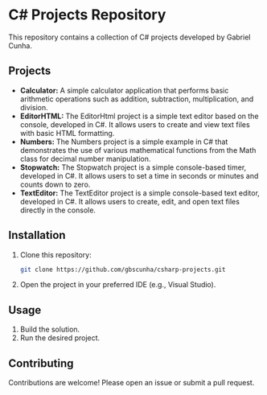 # C# Projects Repository

This repository contains a collection of C# projects developed by Gabriel Cunha.

## Projects

- **Calculator:** A simple calculator application that performs basic arithmetic operations such as addition, subtraction, multiplication, and division.
- **EditorHTML:** The EditorHtml project is a simple text editor based on the console, developed in C#. It allows users to create and view text files with basic HTML formatting.
- **Numbers:** The Numbers project is a simple example in C# that demonstrates the use of various mathematical functions from the Math class for decimal number manipulation.
- **Stopwatch:** The Stopwatch project is a simple console-based timer, developed in C#. It allows users to set a time in seconds or minutes and counts down to zero.
- **TextEditor:** The TextEditor project is a simple console-based text editor, developed in C#. It allows users to create, edit, and open text files directly in the console.

## Installation

1. Clone this repository:
   ```bash
   git clone https://github.com/gbscunha/csharp-projects.git
   ```
2. Open the project in your preferred IDE (e.g., Visual Studio).

## Usage

1. Build the solution.
2. Run the desired project.

## Contributing

Contributions are welcome! Please open an issue or submit a pull request.                                                                 
